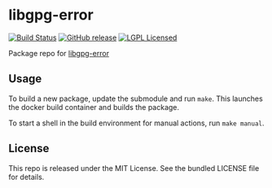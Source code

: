 libgpg-error
==========

[![Build Status](https://img.shields.io/travis/com/amylum/libgpg-error.svg)](https://travis-ci.com/amylum/libgpg-error)
[![GitHub release](https://img.shields.io/github/release/amylum/libgpg-error.svg)](https://github.com/amylum/libgpg-error/releases)
[![LGPL Licensed](http://img.shields.io/badge/license-LGPL-green.svg)](https://tldrlegal.com/license/gnu-lesser-general-public-license-v2.1-(lgpl-2.1))

Package repo for [libgpg-error](https://www.gnupg.org/related_software/libgpg-error/index.html)

## Usage

To build a new package, update the submodule and run `make`. This launches the docker build container and builds the package.

To start a shell in the build environment for manual actions, run `make manual`.

## License

This repo is released under the MIT License. See the bundled LICENSE file for details.

